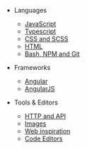 - Languages

  - [JavaScript](javascript/javascript.md)
  - [Typescript](typescript/typescript.md)
  - [CSS and SCSS](css-and-scss/css-and-scss.md)
  - [HTML](html/html.md)
  - [Bash, NPM and Git](bash-npm-and-git/bash-npm-and-git.md)

- Frameworks

  - [Angular](angular/angular.md)
  - [AngularJS](angularjs/angularjs.md)

- Tools & Editors

  - [HTTP and API](http-and-api/http-and-api.md)
  - [Images](images/images.md)
  - [Web inspiration](web-inspiration/web-inspiration.md)
  - [Code Editors](code-editors/code-editors.md)
